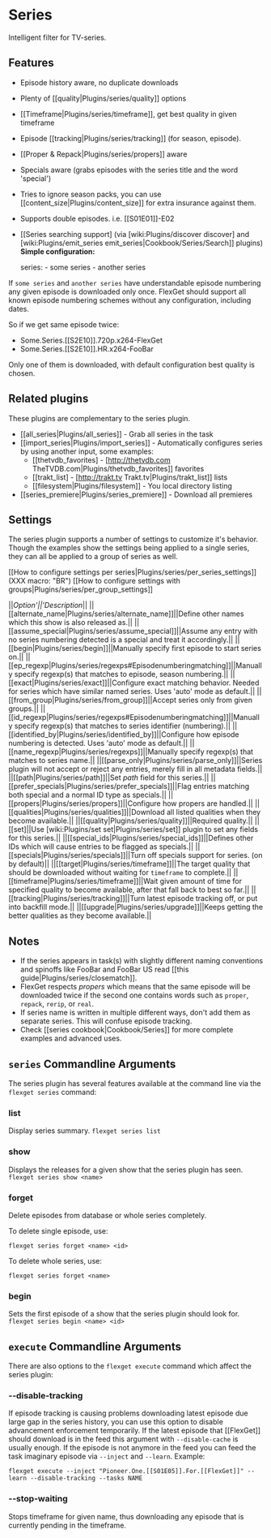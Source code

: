 # Series

Intelligent filter for TV-series.

## Features

* Episode history aware, no duplicate downloads
* Plenty of [[quality|Plugins/series/quality]] options
* [[Timeframe|Plugins/series/timeframe]], get best quality in given timeframe
* Episode [[tracking|Plugins/series/tracking]] (for season, episode).
* [[Proper & Repack|Plugins/series/propers]] aware
* Specials aware (grabs episodes with the series title and the word 'special')
* Tries to ignore season packs, you can use [[content_size|Plugins/content_size]] for extra insurance against them.
* Supports double episodes. i.e. [[S01E01]]-E02
* [[Series searching support] (via [wiki:Plugins/discover discover] and [wiki:Plugins/emit_series emit_series|Cookbook/Series/Search]] plugins)
**Simple configuration:**


    series:
      - some series
      - another series


If `some series` and `another series` have understandable episode
numbering any given episode is downloaded only once. FlexGet should support all known episode numbering schemes without any configuration, including dates.

So if we get same episode twice:

* Some.Series.[[S2E10]].720p.x264-FlexGet
* Some.Series.[[S2E10]].HR.x264-FooBar

Only one of them is downloaded, with default configuration best quality is chosen.

## Related plugins

These plugins are complementary to the series plugin.

* [[all_series|Plugins/all_series]] - Grab all series in the task
* [[import_series|Plugins/import_series]] - Automatically configures series by using another input, some examples:
   * [[thetvdb_favorites] - [http://thetvdb.com TheTVDB.com|Plugins/thetvdb_favorites]] favorites
   * [[trakt_list] - [http://trakt.tv Trakt.tv|Plugins/trakt_list]] lists
   * [[filesystem|Plugins/filesystem]] - You local directory listing
* [[series_premiere|Plugins/series_premiere]] - Download all premieres

## Settings

The series plugin supports a number of settings to customize it's behavior. Though the examples show the settings being applied to a single series, they can all be applied to a group of series as well.

[[How to configure settings per series|Plugins/series/per_series_settings]](XXX macro: "BR")
[[How to configure settings with groups|Plugins/series/per_group_settings]]

||**Option*'||'*Description**||
||[[alternate_name|Plugins/series/alternate_name]]||Define other names which this show is also released as.||
||[[assume_special|Plugins/series/assume_special]]||Assume any entry with no series numbering detected is a special and treat it accordingly.||
||[[begin|Plugins/series/begin]]||Manually specify first episode to start series on.||
||[[ep_regexp|Plugins/series/regexps#Episodenumberingmatching]]||Manually specify regexp(s) that matches to episode, season numbering.||
||[[exact|Plugins/series/exact]]||Configure exact matching behavior. Needed for series which have similar named series. Uses 'auto' mode as default.||
||[[from_group|Plugins/series/from_group]]||Accept series only from given groups.||
||[[id_regexp|Plugins/series/regexps#Episodenumberingmatching]]||Manually specify regexp(s) that matches to series identifier (numbering).||
||[[identified_by|Plugins/series/identified_by]]||Configure how episode numbering is detected. Uses 'auto' mode as default.||
||[[name_regexp|Plugins/series/regexps]]||Manually specify regexp(s) that matches to series name.||
||[[parse_only|Plugins/series/parse_only]]||Series plugin will not accept or reject any entries, merely fill in all metadata fields.||
||[[path|Plugins/series/path]]||Set *path* field for this series.||
||[[prefer_specials|Plugins/series/prefer_specials]]||Flag entries matching both special and a normal ID type as specials.||
||[[propers|Plugins/series/propers]]||Configure how propers are handled.||
||[[qualities|Plugins/series/qualities]]||Download all listed qualities when they become available.||
||[[quality|Plugins/series/quality]]||Required quality.||
||[[set]||Use [wiki:Plugins/set set|Plugins/series/set]] plugin to set any fields for this series.||
||[[special_ids|Plugins/series/special_ids]]||Defines other IDs which will cause entries to be flagged as specials.||
||[[specials|Plugins/series/specials]]||Turn off specials support for series. (on by default)||
||[[target|Plugins/series/timeframe]]||The target quality that should be downloaded without waiting for `timeframe` to complete.||
||[[timeframe|Plugins/series/timeframe]]||Wait given amount of time for specified quality to become available, after that fall back to best so far.||
||[[tracking|Plugins/series/tracking]]||Turn latest episode tracking off, or put into backfill mode.||
||[[upgrade|Plugins/series/upgrade]]||Keeps getting the better qualities as they become available.||


## Notes

* If the series appears in task(s) with slightly different naming conventions and spinoffs like FooBar and FooBar US read [[this guide|Plugins/series/closematch]]. 
* FlexGet respects *propers* which means that the same episode will be downloaded twice if the second one contains words such as `proper`, `repack`, `rerip`, or `real`.
* If series name is written in multiple different ways, don't add them as separate series. This will confuse episode tracking. 
* Check [[series cookbook|Cookbook/Series]] for more complete examples and advanced uses.

## `series` Commandline Arguments

The series plugin has several features available at the command line via the `flexget series` command:

### list

Display series summary. `flexget series list`

### show

Displays the releases for a given show that the series plugin has seen. `flexget series show <name>`

### forget

Delete episodes from database or whole series completely.

To delete single episode, use:

`flexget series forget <name> <id>`

To delete whole series, use:

`flexget series forget <name>`

### begin

Sets the first episode of a show that the series plugin should look for. `flexget series begin <name> <id>`

## `execute` Commandline Arguments

There are also options to the `flexget execute` command which affect the series plugin:

### --disable-tracking

If episode tracking is causing problems downloading latest episode due large gap in the series history, you can use this option to disable advancement enforcement temporarily. If the latest episode that [[FlexGet]] should download is in the feed this argument with `--disable-cache` is usually enough. If the episode is not anymore in the feed you can feed the task imaginary episode via `--inject` and `--learn`. Example:


    flexget execute --inject "Pioneer.One.[[S01E05]].For.[[FlexGet]]" --learn --disable-tracking --tasks NAME


### --stop-waiting

Stops timeframe for given name, thus downloading any episode that is currently pending in the timeframe.
